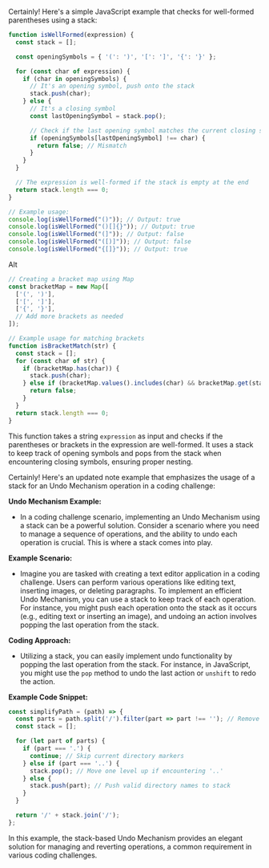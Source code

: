 Certainly! Here's a simple JavaScript example that checks for well-formed parentheses using a stack:

```javascript
function isWellFormed(expression) {
  const stack = [];

  const openingSymbols = { '(': ')', '[': ']', '{': '}' };

  for (const char of expression) {
    if (char in openingSymbols) {
      // It's an opening symbol, push onto the stack
      stack.push(char);
    } else {
      // It's a closing symbol
      const lastOpeningSymbol = stack.pop();

      // Check if the last opening symbol matches the current closing symbol
      if (openingSymbols[lastOpeningSymbol] !== char) {
        return false; // Mismatch
      }
    }
  }

  // The expression is well-formed if the stack is empty at the end
  return stack.length === 0;
}

// Example usage:
console.log(isWellFormed("()")); // Output: true
console.log(isWellFormed("()[]{}")); // Output: true
console.log(isWellFormed("(]")); // Output: false
console.log(isWellFormed("([)]")); // Output: false
console.log(isWellFormed("{[]}")); // Output: true
```

Alt
```javascript
// Creating a bracket map using Map
const bracketMap = new Map([
  ['(', ')'],
  ['[', ']'],
  ['{', '}'],
  // Add more brackets as needed
]);

// Example usage for matching brackets
function isBracketMatch(str) {
  const stack = [];
  for (const char of str) {
    if (bracketMap.has(char)) {
      stack.push(char);
    } else if (bracketMap.values().includes(char) && bracketMap.get(stack.pop()) !== char) {
      return false;
    }
  }
  return stack.length === 0;
}
```


This function takes a string `expression` as input and checks if the parentheses or brackets in the expression are well-formed. It uses a stack to keep track of opening symbols and pops from the stack when encountering closing symbols, ensuring proper nesting.




Certainly! Here's an updated note example that emphasizes the usage of a stack for an Undo Mechanism operation in a coding challenge:

**Undo Mechanism Example:**
- In a coding challenge scenario, implementing an Undo Mechanism using a stack can be a powerful solution. Consider a scenario where you need to manage a sequence of operations, and the ability to undo each operation is crucial. This is where a stack comes into play.

**Example Scenario:**
- Imagine you are tasked with creating a text editor application in a coding challenge. Users can perform various operations like editing text, inserting images, or deleting paragraphs. To implement an efficient Undo Mechanism, you can use a stack to keep track of each operation. For instance, you might push each operation onto the stack as it occurs (e.g., editing text or inserting an image), and undoing an action involves popping the last operation from the stack.

**Coding Approach:**
- Utilizing a stack, you can easily implement undo functionality by popping the last operation from the stack. For instance, in JavaScript, you might use the `pop` method to undo the last action or `unshift` to redo the action.

**Example Code Snippet:**
```javascript
const simplifyPath = (path) => {
  const parts = path.split('/').filter(part => part !== ''); // Remove empty parts
  const stack = [];

  for (let part of parts) {
    if (part === '.') {
      continue; // Skip current directory markers
    } else if (part === '..') {
      stack.pop(); // Move one level up if encountering '..'
    } else {
      stack.push(part); // Push valid directory names to stack
    }
  }

  return '/' + stack.join('/');
};
```


In this example, the stack-based Undo Mechanism provides an elegant solution for managing and reverting operations, a common requirement in various coding challenges.


